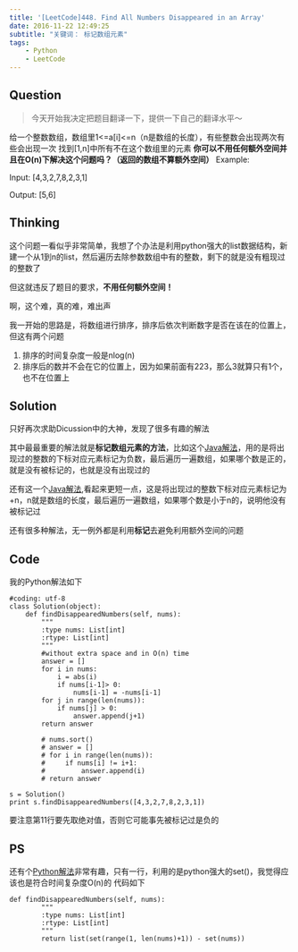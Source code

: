 ```yaml
---
title: '[LeetCode]448. Find All Numbers Disappeared in an Array'
date: 2016-11-22 12:49:25
subtitle: "关键词： 标记数组元素"
tags:
    - Python
    - LeetCode
---
```

## Question
> 今天开始我决定把题目翻译一下，提供一下自己的翻译水平～

给一个整数数组，数组里1<=a[i]<=n（n是数组的长度），有些整数会出现两次有些会出现一次
找到[1,n]中所有不在这个数组里的元素
**你可以不用任何额外空间并且在O(n)下解决这个问题吗？（返回的数组不算额外空间）**
Example:

Input:
[4,3,2,7,8,2,3,1]

Output:
[5,6]

## Thinking
这个问题一看似乎非常简单，我想了个办法是利用python强大的list数据结构，新建一个从1到n的list，然后遍历去除参数数组中有的整数，剩下的就是没有粗现过的整数了

但这就违反了题目的要求，**不用任何额外空间！**

啊，这个难，真的难，难出声

我一开始的思路是，将数组进行排序，排序后依次判断数字是否在该在的位置上，但这有两个问题
1. 排序的时间复杂度一般是nlog(n)
2. 排序后的数并不会在它的位置上，因为如果前面有223，那么3就算只有1个，也不在位置上

## Solution
只好再次求助Dicussion中的大神，发现了很多有趣的解法

其中最最重要的解法就是**标记数组元素的方法**，比如这个[Java解法](https://discuss.leetcode.com/topic/65738/java-accepted-simple-solution)，用的是将出现过的整数的下标对应元素标记为负数，最后遍历一遍数组，如果哪个数是正的，就是没有被标记的，也就是没有出现过的

还有这一个[Java解法](https://discuss.leetcode.com/topic/66063/5-line-java-easy-understanding),看起来更短一点，这是将出现过的整数下标对应元素标记为+n，n就是数组的长度，最后遍历一遍数组，如果哪个数是小于n的，说明他没有被标记过

还有很多种解法，无一例外都是利用**标记**去避免利用额外空间的问题

## Code
我的Python解法如下
```
#coding: utf-8
class Solution(object):
    def findDisappearedNumbers(self, nums):
        """
        :type nums: List[int]
        :rtype: List[int]
        """
        #without extra space and in O(n) time
        answer = []
        for i in nums:
            i = abs(i)
            if nums[i-1]> 0:
                nums[i-1] = -nums[i-1]
        for j in range(len(nums)):
            if nums[j] > 0:
                answer.append(j+1)
        return answer

        # nums.sort()
        # answer = []
        # for i in range(len(nums)):
        #     if nums[i] != i+1:
        #         answer.append(i)
        # return answer

s = Solution()
print s.findDisappearedNumbers([4,3,2,7,8,2,3,1])
```
要注意第11行要先取绝对值，否则它可能事先被标记过是负的

## PS
还有个[Python解法](https://discuss.leetcode.com/topic/68430/python-one-liner)非常有趣，只有一行，利用的是python强大的set()，我觉得应该也是符合时间复杂度O(n)的
代码如下
```
def findDisappearedNumbers(self, nums):
        """
        :type nums: List[int]
        :rtype: List[int]
        """
        return list(set(range(1, len(nums)+1)) - set(nums))
```
